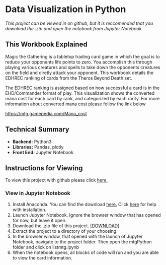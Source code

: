 # Data Visualization in Python
 *This project can be viewed in on github, but it is reccomended that you download the .zip and open the notebook from Jupyter Notebook.*
 
 
 ## This Workbook Explained
 Magic the Gathering is a tabletop trading card game in which the goal is to reduce your opponents life points to zero. You accomplish this through playing various creatures and spells to take down the opponents creatures on the field and diretly attack your opponent. This workbook details the EDHREC ranking of cards from the Theros Beyond Death set.
 
The EDHREC ranking is assigned based on how successful a card is in the EHD/Commander format of play. This visualization shows the converted mana cost for each card by rank, and categorized by each rarity. For more information about converted mana cost please follow the link below

https://mtg.gamepedia.com/Mana_cost

## Technical Summary

-  **Backend:** Python3 
-  **Libraries:** Pandas, plotly
-  **Front End:** Jupyter Notebook


## Instructions for Viewing
To view this project with github please click [here.](https://github.com/meowhard/Data-Visualization-in-Python/blob/master/mtgPython/listmtg.ipynb)
 
 
 ### View in Jupyter Notebook
 1. Install Anaconda. You can find the download [here.](https://www.anaconda.com/distribution/) Click [here](https://docs.anaconda.com/anaconda/install/) for help with installation.
 2. Launch Jupyter Notebook. Ignore the browser window that has opened for now, but leave it open.
 3. Download the .zip file of this project. [[DOWNLOAD]](https://github.com/meowhard/Data-Visualization-in-Python/archive/master.zip)
 4. Extract the project to a directory of your choosing.
 5. In the browser window, that opened with the launch of Jupyter Notebook, navigate to the project folder. Then open the mtgPython folder and click on listmtg.ipynb
 6. When the notebook opens, all blocks of code will run and you are able to view the card information.
